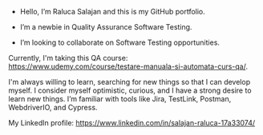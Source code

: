 + Hello, I’m Raluca Salajan and this is my GitHub portfolio.

+ I’m a newbie in Quality Assurance Software Testing.

+ I’m looking to collaborate on Software Testing opportunities.

Currently, I'm taking this QA course: https://www.udemy.com/course/testare-manuala-si-automata-curs-qa/.

I'm always willing to learn, searching for new things so that I can develop myself. 
I consider myself optimistic, curious, and I have a strong desire to learn new things.
I’m familiar with tools like Jira, TestLink, Postman, WebdriverIO, and Cypress. 

My LinkedIn profile: https://www.linkedin.com/in/salajan-raluca-17a33074/
